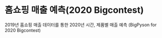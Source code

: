 # 홈쇼핑 매출 예측(2020 Bigcontest)
2019년 홈쇼핑 매출 데이터를 통한 2020년 시간, 제품별 매출 예측
(BigPyson for 2020 Bigcontest)
